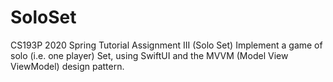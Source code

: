 # SoloSet
CS193P 2020 Spring Tutorial Assignment III (Solo Set)
Implement a game of solo (i.e. one player) Set, using SwiftUI and the MVVM (Model View ViewModel) design pattern.
